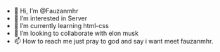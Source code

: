 - 👋 Hi, I’m @Fauzanmhr
- 👀 I’m interested in Server
- 🌱 I’m currently learning html-css
- 💞️ I’m looking to collaborate with elon musk
- 📫 How to reach me just pray to god and say i want meet fauzanmhr.

<!---
Fauzanmhr/Fauzanmhr is a ✨ special ✨ repository because its `README.md` (this file) appears on your GitHub profile.
You can click the Preview link to take a look at your changes.
--->

